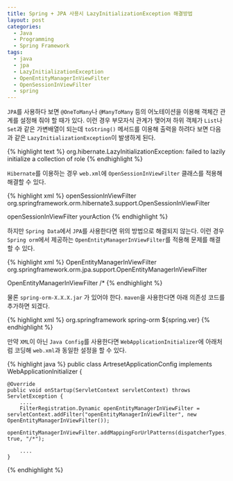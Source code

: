 ```yaml
---
title: Spring + JPA 사용시 LazyInitializationException 해결방법
layout: post
categories:
  - Java
  - Programming
  - Spring Framework
tags:
  - java
  - jpa
  - LazyInitializationException
  - OpenEntityManagerInViewFilter
  - OpenSessionInViewFilter
  - spring
---
```

`JPA`를 사용하다 보면 `@OneToMany`나 `@ManyToMany` 등의 어노테이션을 이용해 객체간 관계를 설정해 줘야 할 때가 있다. 이런 경우 부모자식 관계가 맺어져 하위 객체가 `List`나 `Set`과 같은 가변배열이 되는데 `toString()` 메서드를 이용해 출력을 하려다 보면 다음과 같은 `LazyInitializationException`이 발생하게 된다.

{% highlight text %}
org.hibernate.LazyInitializationException: failed to lazily initialize a collection of role
{% endhighlight %} 

`Hibernate`를 이용하는 경우 `web.xml`에 `OpenSessionInViewFilter` 클래스를 적용해 해결할 수 있다.

{% highlight xml %}
<filter> 
    <filter-name>openSessionInViewFilter</filter-name> 
    <filter-class>org.springframework.orm.hibernate3.support.OpenSessionInViewFilter</filter-class> 
</filter> 

<filter-mapping> 
    <filter-name>openSessionInViewFilter</filter-name> 
    <servlet-name>yourAction</servlet-name> 
</filter-mapping>
{% endhighlight %} 

하지만 `Spring Data`에서 `JPA`를 사용한다면 위의 방법으로 해결되지 않는다. 이런 경우 `Spring orm`에서 제공하는 `OpenEntityManagerInViewFilter`를 적용해 문제를 해결할 수 있다.

{% highlight xml %}
<filter>
    <filter-name>OpenEntityManagerInViewFilter</filter-name>
    <filter-class>org.springframework.orm.jpa.support.OpenEntityManagerInViewFilter</filter-class>
</filter>

<filter-mapping>
    <filter-name>OpenEntityManagerInViewFilter</filter-name>
    <url-pattern>/*</url-pattern>
</filter-mapping>
{% endhighlight %} 

물론 `spring-orm-X.X.X.jar` 가 있어야 한다. `maven`을 사용한다면 아래 의존성 코드를 추가하면 되겠다.

{% highlight xml %}
<dependency>
    <groupId>org.springframework</groupId>
    <artifactId>spring-orm</artifactId>
    <version>${spring.ver}</version>
</dependency>
{% endhighlight %} 

만약 `XML`이 아닌 `Java Config`를 사용한다면 `WebApplicationInitializer`에 아래처럼 코딩해 `web.xml`과 동일한 설정을 할 수 있다.

{% highlight java %}
public class ArtresetApplicationConfig implements WebApplicationInitializer {

    @Override
    public void onStartup(ServletContext servletContext) throws ServletException {
        ....
        FilterRegistration.Dynamic openEntityManagerInViewFilter = servletContext.addFilter("openEntityManagerInViewFilter", new OpenEntityManagerInViewFilter());
        openEntityManagerInViewFilter.addMappingForUrlPatterns(dispatcherTypes, true, "/*");

        ....
    }
{% endhighlight %} 